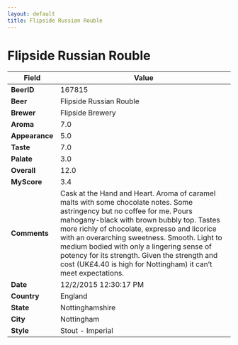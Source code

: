 ```yaml
---
layout: default
title: Flipside Russian Rouble
---
```


# Flipside Russian Rouble

| Field         | Value     |
|---------------|-----------|
| **BeerID** | 167815 |
| **Beer** | Flipside Russian Rouble |
| **Brewer** | Flipside Brewery |
| **Aroma** | 7.0 |
| **Appearance** | 5.0 |
| **Taste** | 7.0 |
| **Palate** | 3.0 |
| **Overall** | 12.0 |
| **MyScore** | 3.4 |
| **Comments** | Cask at the Hand and Heart. Aroma of caramel malts with some chocolate notes. Some astringency but no coffee for me. Pours mahogany-black with brown bubbly top. Tastes more richly of chocolate, expresso and licorice with an overarching sweetness. Smooth. Light to medium bodied with only a lingering sense of potency for its strength. Given the strength and cost &#40;UK£4.40 is high for Nottingham&#41; it can’t meet expectations.  |
| **Date** | 12/2/2015 12:30:17 PM |
| **Country** | England |
| **State** | Nottinghamshire |
| **City** | Nottingham |
| **Style** | Stout - Imperial |
